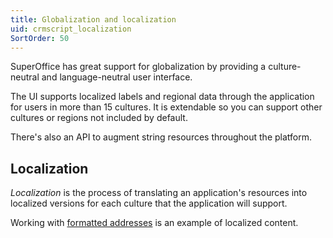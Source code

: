 ```yaml
---
title: Globalization and localization
uid: crmscript_localization
SortOrder: 50
---
```


SuperOffice has great support for globalization by providing a culture-neutral and language-neutral user interface.

The UI supports localized labels and regional data through the application for users in more than 15 cultures.
It is extendable so you can support other cultures or regions not included by default.

There's also an API to augment string resources throughout the platform.

## Localization

*Localization* is the process of translating an application's resources into localized versions for each culture that the application will support.

Working with [formatted addresses](xref:crmscript_addresses) is an example of localized content.
